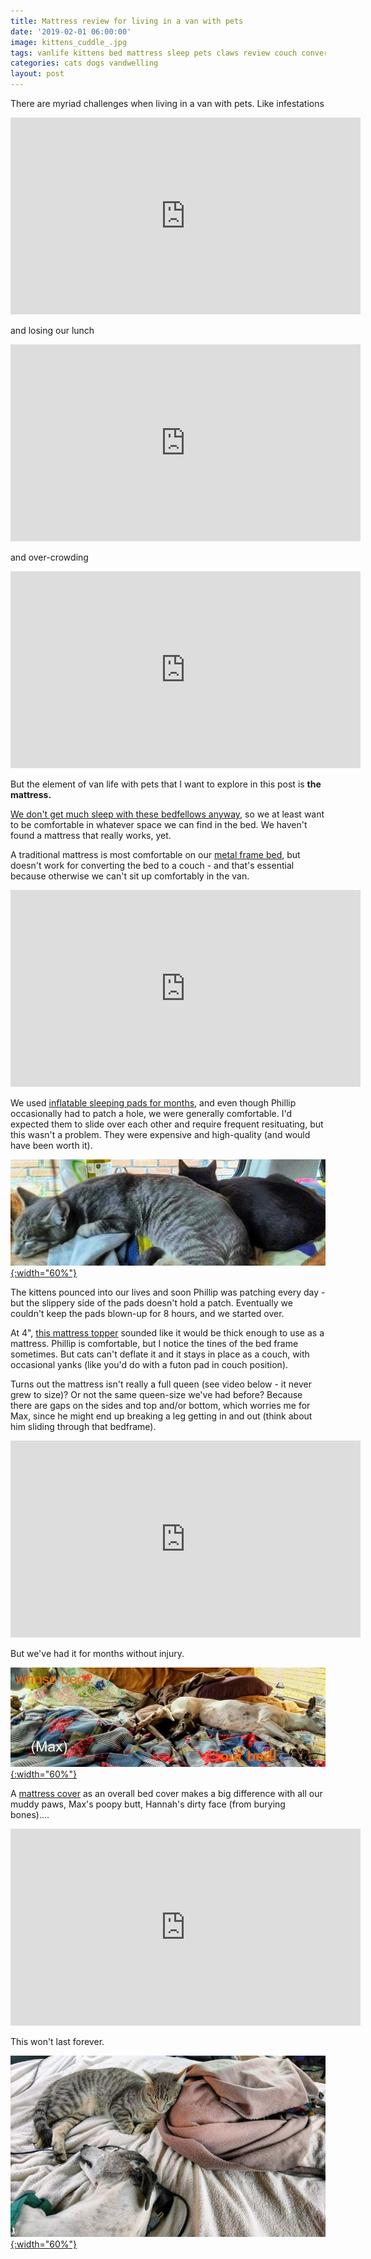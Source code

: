 ```yaml
---
title: Mattress review for living in a van with pets
date: '2019-02-01 06:00:00'
image: kittens_cuddle_.jpg
tags: vanlife kittens bed mattress sleep pets claws review couch convert
categories: cats dogs vandwelling
layout: post
---
```


There are myriad challenges when living in a van with pets. Like infestations

<iframe width="560" height="315" src="https://www.youtube-nocookie.com/embed/4TpfJBTvrAw" frameborder="0" allow="accelerometer; autoplay; encrypted-media; gyroscope; picture-in-picture" allowfullscreen></iframe>


and losing our lunch

<iframe width="560" height="315" src="https://www.youtube-nocookie.com/embed/6pE4nsRPfjA" frameborder="0" allow="accelerometer; autoplay; encrypted-media; gyroscope; picture-in-picture" allowfullscreen></iframe>


and over-crowding

<iframe width="560" height="315" src="https://www.youtube-nocookie.com/embed/u0oiDnLUSSs" frameborder="0" allow="accelerometer; autoplay; encrypted-media; gyroscope; picture-in-picture" allowfullscreen></iframe>

But the element of van life with pets that I want to explore in this post is **the mattress.**

[We don't get much sleep with these bedfellows anyway](https://reverdecer.annalisagross.com/2018/07/14/i-sleep-with-six/), so we at least want to be comfortable in whatever space we can find in the bed. We haven't found a mattress that really works, yet.

A traditional mattress is most comfortable on our [metal frame bed](https://reverdecer.annalisagross.com/2018/11/13/best-bed-when-you-sleep-in-a-van/), but doesn't work for converting the bed to a couch - and that's essential because otherwise we can't sit up comfortably in the van.

<iframe width="560" height="315" src="https://www.youtube.com/embed/c5sdhKCHEe4" frameborder="0" allow="accelerometer; autoplay; encrypted-media; gyroscope; picture-in-picture" allowfullscreen></iframe>

We used [inflatable sleeping pads for months](https://www.amazon.com/gp/product/B0776VP23C/ref=as_li_tl?ie=UTF8&tag=annalisa144-20&camp=1789&creative=9325&linkCode=as2&creativeASIN=B0776VP23C&linkId=41acd63817e50c8702a7450701341cba), and even though Phillip occasionally had to patch a hole, we were generally comfortable. I'd expected them to slide over each other and require frequent resituating, but this wasn't a problem. They were expensive and high-quality (and would have been worth it).

[![](/images/catnap_.jpg){:width="60%"}](/images/catnap.jpg)

The kittens pounced into our lives and soon Phillip was patching every day - but the slippery side of the pads doesn't hold a patch. Eventually we couldn't keep the pads blown-up for 8 hours, and we started over.

At 4", [this mattress topper](https://www.amazon.com/gp/product/B071JGCCY4/ref=as_li_tl?ie=UTF8&camp=1789&creative=9325&creativeASIN=B071JGCCY4&linkCode=as2&tag=annalisa144-20&linkId=89a15d2144602cea710f7415631c3c41) sounded like it would be thick enough to use as a mattress. Phillip is comfortable, but I notice the tines of the bed frame sometimes. But cats can't deflate it and it stays in place as a couch, with occasional yanks (like you'd do with a futon pad in couch position).

Turns out the mattress isn't really a full queen (see video below - it never grew to size)? Or not the same queen-size we've had before? Because there are gaps on the sides and top and/or bottom, which worries me for Max, since he might end up breaking a leg getting in and out (think about him sliding through that bedframe). 

<iframe width="560" height="315" src="https://www.youtube-nocookie.com/embed/6LpbsYQKuhM" frameborder="0" allow="accelerometer; autoplay; encrypted-media; gyroscope; picture-in-picture" allowfullscreen></iframe>

But we've had it for months without injury.

[![](/images/dog_bed_.jpg){:width="60%"}](/images/dog_bed.jpg)

A [mattress cover](https://www.amazon.com/gp/product/B01JIV5YES/ref=as_li_tl?ie=UTF8&camp=1789&creative=9325&creativeASIN=B01JIV5YES&linkCode=as2&tag=annalisa144-20&linkId=5e1d46b315ed884fd7c92499d7f48fd6) as an overall bed cover makes a big difference with all our muddy paws, Max's poopy butt, Hannah's dirty face (from burying bones)....

<iframe width="560" height="315" src="https://www.youtube-nocookie.com/embed/rNN-iPX9i1g" frameborder="0" allow="accelerometer; autoplay; encrypted-media; gyroscope; picture-in-picture" allowfullscreen></iframe>

This won't last forever.

[![](/images/cuddle_fest_.jpg){:width="60%"}](/images/cuddle_fest.jpg)